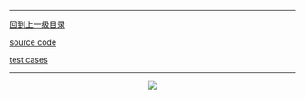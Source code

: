 ----------
[回到上一级目录](https://zhaochenyou.github.io/Way-to-Algorithm/Chapter-1/)

[source code](https://github.com/zhaochenyou/Way-to-Algorithm/blob/master/Chapter-1/src/BubbleSort.hpp)

[test cases](https://github.com/zhaochenyou/Way-to-Algorithm/blob/master/Chapter-1/src/BubbleSort.cpp)

----------
<p align="center"><img src="https://github.com/zhaochenyou/Way-to-Algorithm/raw/master/Chapter-1/res/BubbleSort-1.png" /></p>



